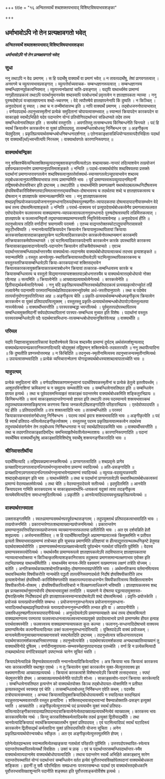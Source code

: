 +++
title = "१६ अन्वितस्वार्थे शब्दशक्तयभावाद् विशिष्टविषयाभावशङ्का"

+++


## धर्माभावोऽपि नो तेन प्रत्यक्षावगतो भवेत्

**अन्वितस्वार्थे शब्दशक्तयभावाद् विशिष्टविषयाभावशङ्का**

***धर्माभावोऽपि नो तेन प्रत्यक्षावगतो भवेत्***

### **सुधा**

ननु तथाऽपि न वेदः प्रमाणम् । स हि पदार्थेषु वाक्यार्थे वा प्रमाणं भवेत् ॥ न तावत्पदार्थेषु, तेषां प्रागवगतत्वात् । अनवगमे च व्युत्पत्त्यभावप्रसङ्गात् । व्युत्पत्तेर्वाच्यवाचक- सम्बन्धज्ञानरूपत्वात् । सम्बन्धज्ञानस्य सम्बन्धिज्ञानपूर्वकत्वनियमात् । व्युत्पत्त्यनपेक्षायां चाति-प्रसङ्गात् । यद्यपि याथार्थ्यमेव प्रामाण्यं नागृहीतग्राहकत्वं तथाऽपि परार्थानुमानस्येव शब्दस्यापि परबोधनार्थं प्रवृत्तत्वेन न ज्ञातज्ञापकता न्याय्या । ननु पुरुषदोषोऽयं यज्ज्ञातज्ञापनाय शब्दो-च्चारणम् । वेदे त्वपौरुषेये ज्ञातज्ञापनेनापि किं दुष्यति । न किञ्चित् । अनुपादेयत्वं तु स्यात् । तथा च न तन्मीमांसारम्भ इति ॥ नापि वाक्यार्थे प्रमाणम् । तद्बोधजननोपायाभावात् । वर्णपदपदार्थ-तदनुभवस्मृतीनां प्रत्येकं समुदितानां चोपायत्वासम्भवात् ॥ स्यान्मतं क्रियापदेन कारकपदेन वा साकाङ्क्षे स्वार्थेऽभिहिते यदेव पदान्तरेण योग्यं प्रतियोगिपदार्थान्तरं सन्निधाप्यते तदेव तस्य सम्बन्धित्वेनावतिष्ठत इति । सत्यमेवं वस्तुगतिः । अवगतिस्तु तत्सम्बन्धस्य किंनिबन्धनेति चिन्त्यते । पदं हि स्वार्थं क्रियात्वेन कारकत्वेन वा युक्तं प्रतिपादयतु, तत्सम्बन्धिताबोधस्तु निर्निबन्धन एव ॥ अङ्गीकृत्य चेदमुदितम् । प्रकृतिप्रत्ययार्थसम्बन्धबोधनिबन्धनादर्शनात् ॥ एतेनाकाङ्क्षासन्निधियोग्यतावत्पदैरभिहिताः पदार्था एव वाक्यार्थी(र्था)भवन्तीत्यपि निरस्तम् । वाक्यार्थावगतेः कारणानिरूपणात् ॥

### **वाक्यार्थचन्द्रिका**

ननु शक्तिश्चैवेत्यन्वितशक्तिव्युत्पादनमुक्तासङ्गतमित्यतोऽतः शब्दव्याख्या-नान्तरं तदित्याशयेन तत्प्रयोजनं दर्शयन्प्रकारान्तरेण प्रामाण्यानुपपत्तिमाशङ्कते ॥ नन्विति ॥ पदार्थ-वाक्यार्थयोरेव शब्दविषयतया प्रसक्तेः पदार्थानां प्रमाणान्तरावगतत्वेन शब्दविषयत्वानुपपत्तेर्वाक्यार्थ-स्यानवगतत्वेऽप्युपायाभावेन शब्दस्य तद्बोधकत्वानुपपत्तेर्विषयाभावान्न तस्य प्रामाण्यमिति भावः । पूर्वं प्रामाण्यस्वरूपव्युत्पादनमिदानीं तद्विषयबोधोपायविचार इति द्रष्टव्यम् ॥ तथाऽपीति ॥ याथार्थ्यमिति प्रमाणलक्षणे यथार्थपदबललब्धनिर्दोषत्वस्य ज्ञेयविषयीकारिविशेषणतयाऽभिमतत्वात्तत्तद्य्ववस्थित-दोषाभावस्य च तदर्थतया शब्दे च ज्ञातज्ञापकत्वस्य च दोषत्वान् न ज्ञातज्ञापके सामान्यलक्षणमिति भावः । ननु ज्ञातज्ञापकत्वस्य शब्दप्रवृत्तिप्रयोजकपरप्रयोजनाननुसन्धानादिरूपदोषवत्पुरुषप्रणीत-त्वापादकतया दोषत्वादापादनीयासम्भवेन वेदे कथं तस्य दोषत्वमित्याशङ्कते ॥ नन्विति ॥ परार्थ-वाक्यस्य परं प्रत्युपादेयार्थबोधकत्वेनैव प्रमाणत्वात्फलवत एवोपादेयत्वेन फलवत्त्वस्य वाक्यप्रामाण्य-व्यापकत्वात्फलाननुसन्धानादेः पुरुषदोषत्वस्यापि तन्निमित्तकत्वात् । ज्ञातज्ञापके च फलवत्त्वनिवृत्तौ तद्व्याप्यवाक्यप्रामाण्यस्यापि निवृत्तिरेवेत्याशयेनाह ॥ अनुपादेयत्वं हीति ॥ तदनुभवेत्यत्र तदिति वर्णादीनां त्रयाणामपि परामर्शः । एतच्च वाद्यन्तरोक्तस्फोटाद्युपायनिरासावसरे स्फुटीभविष्यति । नन्वानयेत्यादिक्रियापदेन क्रियात्वेन क्रियायामुपस्थापितायां क्रियायाः कारकसापेक्षत्वात्तदाकाङ्क्षापूरकेण घटमित्यादिकारकपदेन कारकत्वेनोपस्थाप्यमानं कारकमपि तत्क्रियाकारकमेवोपस्थाप्यते । एवं घटमित्यादिकारकपदेनापि कारकत्वेन कारके उपस्थापिते कारकस्य क्रियासाकाङ्क्षत्वादानयेत्यादि-पदान्तरेण क्रियात्वेन तत्क्रियैवोपस्थाप्यते । एवञ्च पदार्थान्तरसम्बन्धिपदार्थान्तरस्यैव वाक्यार्थत्वा-त्पदानामेव वाक्यार्थबोधोपायत्वात्कथं तदभाव इत्याशङ्कते ॥ स्यान्मतमिति ॥ वस्तुत आनयेत्युप-स्थापितक्रियायास्तदीयत्वेऽपि घटमित्युपस्थापितकारकस्य च वस्तुतस्तत्क्रियासम्बन्धित्वेऽपि क्रिया-कारकपदाभ्यां शक्तिसद्भावेन क्रियात्वकारकत्वयुक्तक्रियाकारकमात्रबोधनेन क्रियायां तत्कारक-सम्बन्धित्वस्य कारके च क्रियासम्बन्धित्वस्य च वस्तुतो विद्यमानस्याप्यशक्ततयाऽबोधनात्तस्यैव च वाक्यार्थत्वात्तद्बोधोपायो नोक्त एवेत्याह ॥ सत्यमिति ॥ क्रियात्वेनेति ॥ आख्यातप्रत्ययार्थत्वेनेत्यर्थः । कारकत्वेनेति ॥ द्वितीयाद्यर्थकर्मत्वादिनेत्यर्थः । ननु यदि प्रकृतिप्रत्ययार्थान्वितस्वार्थप्रतिपादकत्वं प्रत्ययप्रकृत्योरभ्युपेतं तर्हि तन्न्यायेनैव पदानामपि परस्परान्वितार्थप्रतिपादकत्वमभ्युपेयमेव अर्ध-जरतीयानुपपत्तेः । तथा च पदेष्वेव तात्पर्यानुयोगानुपपत्तिरित्यत आह ॥ अङ्गीकृत्य चेति ॥ प्रकृति-प्रत्ययार्थसम्बन्धबोधमङ्गीकृत्य क्रियात्वेन कारकत्वेन वा युक्तं प्रतिपादयत्वित्युक्तम् । वस्तुतस्तु प्रकृति-प्रत्ययार्थसम्बन्धबोधोपायोऽप्येतत्तुल्यतया नास्त्येवेत्यर्थः ॥ वाक्यार्थीभवन्तीति ॥ परस्परसम्बद्धा भवन्तीत्यर्थः । पूर्वमुत्तरपदोपस्थापितस्य सम्बन्धित्वमुक्तमिदानीं सर्वपदोपस्थापितानां परस्पर-सम्बन्धित्व मुच्यत इति विशेषः । पदार्थानां वस्तुतः परस्परसम्बन्धित्वेऽपि पदैः पदार्थमात्राभिधाना-त्तत्सम्बन्धबोधोपायानुक्तिरेवेत्याह ॥ वाक्यार्थेति ॥

### **परिमल**

यदपि जिज्ञासासूत्रावतारिकायां वेदापौरुषेयत्वे किञ्च शब्दस्यैव प्रामाण्यं दुर्घटम् अर्थसंस्पर्शशून्यत्वाद् वाक्यार्थप्रत्यायनप्रकारानिरूपणादित्यादि चोद्यमुक्तं तद्विवृण्वन् शक्तिश्चेत्ये-तदवतारयति ॥ ननु तथापीत्यादिना ॥ किं दुष्यतीति प्रश्नस्योत्तरमाह ॥ न किंचिदिति ॥ तदनुभव-स्मृतीनामित्यस्य तदनुभवजन्यस्मृतीनामित्यर्थः ॥ उपायत्वासम्भवादिति ॥ प्रत्येकं व्यभिचारान्मेलना योगाद्वाक्यार्थबोधस्याशाब्दत्वापाताच्चेति भावः ॥

### **यादुपत्यम्**

प्रत्येकं समुदितानां चेति ॥ वर्णपदविषयकाणामनुभवानां पदार्थविषयकस्मृतीनां च प्रत्येकं हेतुत्वे इतरवैयर्थ्यम् । आशुतरविनाशिनां क्रमिकाणां च न समुदायः सम्भवतीति भावः ॥ सम्बन्धित्वेनावतिष्ठत इति ॥ सम्बन्धित्वेन ज्ञायत इत्यर्थः । तथा च पूर्वपदसमभिव्याहृतं साकाङ्क्षं पदान्तरमेव वाक्यार्थबोधकमिति शङ्कितुरभिप्रायः ॥ किंनिबन्धनेति ॥ सत्यं साकाङ्क्षपदान्तरेणान्वयो ज्ञायत इति तथाऽपि तस्य पदस्यान्वये शक्त्यभावात्कथं तदुपस्थापकत्वमसन्निकृष्टस्य करणस्य क्रिया जनकत्वेऽतिप्रसङ्गादिति परिहाराभिप्रायः । एतदेवोपपादयति ॥ पदं हीति ॥ प्रतिपादयत्विति ॥ तत्र शक्तत्वादिति भावः ॥ तत्सम्बन्धितेति ॥ परस्परं क्रियाकारकभावसंसर्गबोधस्तु निर्निबन्धनः । पदस्य त्वार्थ इवात्र शक्त्यभावादिति भावः ॥ अङ्गीकृत्येति ॥ पदं हि स्वार्थं प्रतिपाद-यत्वित्येतदङ्गीकृत्योक्तम् । वस्तुतस्तु पदस्य प्रकृतिप्रत्ययात्मकत्वेन तदर्थस्य तदुभयार्थसंसर्गत्वेन तेन तद्बोधस्य निर्निबन्धनतया न पदं स्वार्थप्रतिपादकमिति भावः ॥ वाक्यार्थीभवन्तीति ॥ तथा च तदवगतिराकाङ्क्षादिमद्भिः समभिव्याहृतैर्भवतीत्येतन्मताशयः ॥ कारणानिरूपणादिति ॥ पदानां स्वार्थेष्विव वाक्यार्थीभूतेषु आकाङ्क्षादिविशिष्टेषु स्वार्थेषु शक्त्यनङ्गीकारादिति भावः ॥

### **श्रीनिवासतीर्थीया**

पदार्थेष्वित्यादि ॥ तद्विषयकप्रमाजनकमित्यर्थः ॥ प्रागवगतत्वादिति ॥ शब्दप्रवृत्तेः प्रागेव प्रत्यक्षादिनाऽवगतत्वादनधिगतार्थगन्तृत्वाभावेना प्रामाण्यं स्यादित्यर्थः ॥ अति-प्रसङ्गादिति ॥ प्रत्यक्षादिनाऽवगतत्वादनधिगतार्थगन्तृत्वाभावेनाप्रामाण्यं स्यादित्यर्थः ॥ व्युत्पन्न-वदव्युत्पन्नस्यापि शब्दाद्बोधप्रसङ्ग इति भावः ॥ याथार्थ्यमेवेति ॥ तथा च पदार्थानां प्रागवगतत्वेऽपि यथावस्थितार्थबोधकत्वरूपं प्रामाण्यं वेदस्याक्षतमेवेत्यर्थः ॥ तथा चेति ॥ वेदस्यानुपादेयत्वे सतीत्यर्थः । इदमुदितमिति ॥ आनयेति क्रियापदस्य गामिति कारकपदस्य च साकाङ्क्षस्वार्थाभि-धायकत्वं यदुक्तं त्वया तदङ्गीकृत्य सत्यमेवमित्यादिना समाधानमुदितमित्यर्थः ॥ प्रकृतीति ॥ आनयेत्यादिपदावयवभूतप्रकृतिप्रत्ययेत्यर्थः ॥

### **वाक्यार्थरत्नमाला**

उक्तासङ्गतमिति । स्वतःप्रामाण्यसमर्थनपरपूर्वग्रन्थासङ्गतम् । तदुपयुक्तार्थ प्रतिपादकत्वाभावादिति भावः । तत्प्रयोजनमिति । प्रकारान्तरेणातःशब्दव्याख्यानप्रयोजनमित्यर्थः । प्रकारान्तरेण प्रामाण्यानुपपत्तिपरिहाररूपप्रयोजनस्य व्याख्यानान्तरफलतया प्रतीतेरिति भावः । अत एव दर्शयन्निति हेतौ शतृप्रत्ययः । अर्जयन्वसतीतिवत् । स हि पदार्थेष्वित्यादिमूले अप्रामाण्यप्रसञ्जकं किमुक्तमिति न प्रतीयत इत्यतो विषयाभावादप्रामाण्यं तत्रोच्यत इति सूचयन्न प्रमाणमिति प्रतिज्ञायां स हीत्याद्युत्तरग्रन्थलब्धनिकृष्टे हेतुमाह पदार्थवाक्यार्थयोरिति । प्रामाण्यसमर्थनपरप्रत्यक्षवच्चेत्यादि पूर्वग्रन्थेन गतार्थतां परिहरति पूर्वमिति । वेदस्य प्रामाण्यस्वरूपयोरित्यर्थः । यथार्थस्यैव प्रामाण्यरूपत्वे ज्ञातज्ञापकत्वेऽपि तदविघाताज् ज्ञातज्ञापकताया न्याय्यत्वाभावोक्तया न किञ्चित्कृतमित्याशङ्कानिरासाय तदुक्तया प्रमाणसामान्यलक्षणाभाव एवोक्त इति तदभिप्रायमाह याथार्थ्यमितीति । याथार्थ्यमेव मानत्व-मिति वक्ष्यमाणं यत्प्रमाणस्य लक्षणं तत्रेति योज्यम् । बलेति । अनतिक्रमार्थकयथाशब्देनातिक्रमहेतु-दोषाणामभावप्राप्तेरिति भावः । अर्थमनतिक्रम्य वर्तमानमित्यस्य यथावस्थितमेव विषयीकरोति नान्यथेति पद्धतौ तात्पर्यनिरूपणादर्थतो निर्दोषं ज्ञेयविषयीकारीति लाभ इत्याशयेनोक्तं ज्ञेयविषयी-कारिविशेषणतयेति साक्षात्परम्परासाधारण्येन विषयीकारित्वस्य विवक्षितत्वाशयेन विषयीकारीत्ये-वोक्तम् । ज्ञेयविषयीकारित्वविचारो न विलक्षणत्वाधिकरणे भविष्यति । ज्ञातज्ञापकत्वस्य शब्द इव प्रत्यक्षस्वार्थानुमानयोरपि दोषत्वाभावादुक्तं तत्तदिति । यत्प्रमाणे ये दोषतया पद्धत्यादावुक्तास्त-द्दोषराहित्यमेव निर्दोषपदार्थ इति ज्ञातज्ञापकत्वस्यान्यत्रादोषत्वेऽपि शब्दे दोषत्वमित्यर्थः । प्रवृत्ति-प्रयोजकेति । प्रयोजकं यत्परप्रयोजनमिति सम्बन्धः । प्रयोजनाननुसन्धानेत्यत्र प्रयोजनाननुसन्धाना-भावादित्यर्थाच्छब्दप्रवृत्तिप्रयोजकं यत्परप्रयोजनानुसन्धानमिति लभ्यत इति वा । आपादनीयेति । उक्तविधपुरुषप्रणीतत्वरूपापादनीयेत्यर्थः । अनुपादेयत्वेऽपि प्रामाण्यस्याक्षतेः कथं तस्य दोषत्वमित्यतो वाक्यप्रामाण्यस्य परम्परया फलवत्त्वाधानत्वात्फलवत्त्वाभावप्रयुक्ते उपादेयत्वाभावे प्राप्ते प्रामाण्यमेव हीयत इत्याह परार्थवाक्यस्येति । फलवत्त्वस्य वाक्यप्रामाण्यव्यापकता कुतः कल्प्या । फलाननु-सन्धानादिदोषाभावे वाक्यस्य प्रामाण्यमित्येव कल्पनीयत्वादित्यत उक्तं फलाननुसन्धानादेरित्यादि । युक्तिपादेऽपि वाक्यं प्रयोजकम् । मानत्वमेतीत्यनुव्याख्यानव्याख्यानावसरे स्पष्टमेतदिति द्रष्टव्यम् । तदनुभवेत्यत्र सन्निधानात्तत्पदस्य पदार्थमात्रपरामर्शकत्वभ्रान्तिवारणायाह । तदनुभवेत्यत्रेति । पदार्थमात्रपरामर्शकतया अन्यथाख्यातिव्याख्यानं तु वाक्यार्थविनोदे दूषितम् । वर्णादीनामुपायत्वा-सम्भवस्येहानुपपादनादाह एतच्चेति । वर्णा हि न प्रत्येकमित्यादौ तच्छब्दार्थतया वर्णादित्रयग्रहणे उपष्टम्भकं चानेन सूचितं भवति ।

क्रियापदेनेत्यादिकं विवृण्वन्नेवावतारयति नन्वानयेत्यादिक्रियेत्यादिना । अत्र क्रियाया भावः क्रियात्वं कारकस्य भावः कारकत्वमिति यथाश्रुत एवार्थः । न तु क्रियात्वेन युक्तं कारकत्वेन युक्त-मित्युत्तरवाक्य इव वक्ष्यमाणरीत्या आख्यातप्रत्ययार्थः । क्रियात्वं कारकत्वांशे विशेषाभावेऽपि क्रियांशे तत्सद्भावात् । स्पष्टं चेदमुत्तरत्रेति ज्ञेयम् । आख्यातप्रत्ययार्थत्वेनेति पाठोऽपि शोध्यः । साकाङ्क्षत्वोप-पादनं क्रियायाः कारकेत्यादि । सम्बन्धित्वेनावतिष्ठत इत्यन्तेन को वाक्यार्थतयोक्तः किञ्च तद्बोधोपायत-योक्तमिति न प्रतीयत इत्यतस्तदुभयं स्वयमाह एवं चेति । तत्सम्बन्धिताबोधस्तु निर्निबन्धन एवेति कथम् । पदस्यैव तत्रोपायत्वसम्भवात् । अन्यथा क्रियात्वादियुक्तक्रियादिबोधोपायत्वमपि न स्यादित्यत स्तदभिप्रायं वदन्नुत्तरग्रन्थमवतारयति वस्तुत इत्यादिना । शक्तिसद्भावासद्भावाभ्यां वैषम्यान्नोक्ताति-प्रसङ्ग इत्युक्तं भवति । आख्यातेति । अङ्गीकृत्येत्युत्तरग्रन्थे पदं प्रत्ययार्थेन युक्तं स्वार्थं प्रतिपाद-यत्वित्यादेरङ्गीकारवादत्वप्रतिपादनादत्राक्रियात्वेनेत्येतदाख्यातप्रत्ययार्थेनेत्येवं व्याख्यातम् । कारकस्य भावः कारकत्वमित्येव नार्थः । किन्तु कारकविशेषकर्मत्वादिकमेव तदर्थ इत्युक्तं द्वितीयाद्यर्थेति । तथा चानयेत्यादिक्रियापदं स्वार्थक्रियामाख्यातार्थेन युक्तां प्रतिपादयत् । एवं घटमित्यादिपदं स्वार्थं घटादिरूपं कारकत्वेन द्वितीयाद्यर्थं कर्मत्वादिना युक्तं प्रतिपादयत्विति योजना सूचिता । अनेन प्रकृतिप्रत्ययार्थयोरन्वयबोधः स्वीकृतः । अत एव अङ्गीकृत्येत्युत्तरमूलमिति ज्ञेयम् ।

एतेनेत्येतद्ग्रन्थस्य स्यान्मतमित्येतच्छङ्कया गतार्थतां परिहरति पूर्वमिति । उत्तरपदोपस्थापित-स्येत्यत्र पदान्तरोपस्थापितस्येत्यर्थो विवक्षितः । उक्तं च प्राक् । एवं च पदार्थान्तरसम्बन्धिपदार्थान्तर-स्यैव वाक्यार्थत्वात्पदानामेव वाक्यार्थबोधोपायत्वादिति । तथाच पदान्तरेण स्वार्थे अभिहिते आकाङ्क्षानु सारेण पदान्तरोपस्थापितं योग्यं पदार्थान्तरं सम्बन्धित्वेन वर्तत इत्येवं पूर्वोत्तरभावविवक्षोपेतपदानां वाक्यार्थबोधकता शङ्किता । इदानीं तु सर्वैः पदैरभिहिताः समप्रधानाः परस्परसम्बन्धाः पदार्था एव वाक्यार्थस्तद्बोधकानि पूर्वोत्तरभावविवक्षाशून्यानि पदानीति शङ्क्यत इति पूर्वोत्तरशङ्कयोर्विशेष इत्यर्थः ।



